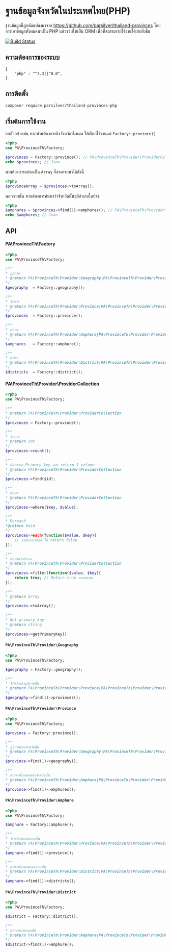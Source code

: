 # ฐานข้อมูลจังหวัดในประเทศไทย(PHP)

ฐานข้อมูลนี้ถูกดัดแปลงมาจาก https://github.com/parsilver/thailand-provinces โดยการเอาข้อมูลทั้งหมดมาเป็น PHP แล้วรวบให้เป็น ORM เพื่อที่จะสามารถใช้งานได้ง่ายยิ่งขึ้น

[![Build Status](https://travis-ci.org/parsilver/thailand-provinces-php.svg?branch=master)](https://github.com/parsilver/thailand-provinces-php)


## ความต้องการของระบบ
```
{
    "php" : "^7.3||^8.0",
}
```


## การติดตั้ง

```sh
composer require parsilver/thailand-provinces-php
```

## เริ่มต้นการใช้งาน

ยกตัวอย่างเช่น หากท่านต้องการดึงจังหวัดทั้งหมด ให้เรียกใช้งานแค่ `Factory::province()`

```php
<?php
use PA\ProvinceTh\Factory;

$provinces = Factory::province(); // PA\ProvinceTh\Provider\ProviderCollection
echo $provinces; // Json
```

หากต้องการแปลงเป็น `Array` ก็สามารถทำได้ดังนี้
```php
<?php
$provinceArray = $provinces->toArray();
```

นอกจากนั้น หากต้องการค้นหาว่าจังหวัดนั้นๆมีอำเภอใดบ้าง
```php
<?php
$amphures = $provinces->find(1)->amphures(); // PA\ProvinceTh\Provider\ProviderCollection
echo $amphures; // Json
```


## API

#### PA\ProvinceTh\Factory
```php
<?php
use PA\ProvinceTh\Factory;

/**
* ภูมิภาค
* @return PA\ProvinceTh\Provider\Geography|PA\ProvinceTh\Provider\ProviderCollection
*/
$geography  = Factory::geography();

/**
* จังหวัด
* @return PA\ProvinceTh\Provider\Province|PA\ProvinceTh\Provider\ProviderCollection
*/
$provinces  = Factory::province();

/**
* อำเภอ
* @return PA\ProvinceTh\Provider\Amphure|PA\ProvinceTh\Provider\ProviderCollection
*/
$amphures   = Factory::amphure();

/**
* ตำบล
* @return PA\ProvinceTh\Provider\District|PA\ProvinceTh\Provider\ProviderCollection
*/
$districts  = Factory::district();
```

#### PA\ProvinceTh\Provider\ProviderCollection

```php
<?php
use PA\ProvinceTh\Factory;

/**
* @return PA\ProvinceTh\Provider\ProviderCollection
*/
$provinces = Factory::province();

/**
* จำนวน
* @return int
*/
$provinces->count();

/**
* ค้นหาจาก Primary key และ return 1 column
* @return PA\ProvinceTh\Provider\ProviderCollection
*/
$provinces->find($id);

/**
* ค้นหา
* @return PA\ProvinceTh\Provider\ProviderCollection
*/
$provinces->where($key, $value);

/**
* Foreach
*@return Void
*/
$provinces->each(function($value, $key){
    // หาต้องการหยุด ให้ return false
});

/**
* ค้นหาด้วยตัวเอง
* @return PA\ProvinceTh\Provider\ProviderCollection
*/
$provinces->filter(function($value, $key){
    return true; // Return true หากค้นพบ
});

/**
* @return array
*/
$provinces->toArray();

/**
* Get primary key
* @return string
*/
$provinces->getPrimaryKey()
```

#### `PA\ProvinceTh\Provider\Geography`

```php
<?php
use PA\ProvinceTh\Factory;

$geography = Factory::geography();

/**
* จังหวัดของภูมิภาคนั้น
* @return PA\ProvinceTh\Provider\Province|PA\ProvinceTh\Provider\ProviderCollection
*/
$geography->find(1)->provinces();
```

#### `PA\ProvinceTh\Provider\Province`

```php
<?php
use PA\ProvinceTh\Factory;

$province = Factory::province();

/**
* ภูมิภาคของจังหวัดนั้น
* @return PA\ProvinceTh\Provider\Geography|PA\ProvinceTh\Provider\ProviderCollection
*/
$province->find(1)->geography();

/**
* อำเภอทั้งหมดคของจังหวัดนั้น
* @return PA\ProvinceTh\Provider\Amphure|PA\ProvinceTh\Provider\ProviderCollection
*/
$province->find(1)->amphures();
```

#### `PA\ProvinceTh\Provider\Amphure`

```php
<?php
use PA\ProvinceTh\Factory;

$amphure = Factory::amphure();

/**
* จังหวัดคของอำเภอนั้น
* @return PA\ProvinceTh\Provider\Province|PA\ProvinceTh\Provider\ProviderCollection
*/
$amphure->find(1)->province();

/**
* ตำบลทั้งหมดของอำเภอนั้น
* @return PA\ProvinceTh\Provider\District|PA\ProvinceTh\Provider\ProviderCollection
*/
$amphure->find(1)->districts();
```

#### `PA\ProvinceTh\Provider\District`

```php
<?php
use PA\ProvinceTh\Factory;

$district = Factory::district();

/**
* อำเภอของตำบลนั้น
* @return PA\ProvinceTh\Provider\Amphure|PA\ProvinceTh\Provider\ProviderCollection
*/
$district->find(1)->amphure();
```
